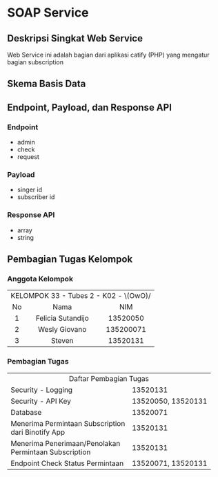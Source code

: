 # SOAP Service

## Deskripsi Singkat Web Service
Web Service ini adalah bagian dari aplikasi catify (PHP) yang mengatur bagian subscription

## Skema Basis Data

## Endpoint, Payload, dan Response API
### Endpoint
- admin
- check
- request

### Payload
- singer id
- subscriber id

### Response API
- array
- string

## Pembagian Tugas Kelompok
### Anggota Kelompok
<table>

<tr>
<td colspan = 3 align = "center">KELOMPOK 33 - Tubes 2 - K02 - \(OwO)/</td>
</tr>
<tr><td align="center">No</td><td align="center">Nama</td><td align="center">NIM</td></tr>
<tr><td align="center">1</td><td align="center">Felicia Sutandijo</td><td align="center">13520050</td></tr>
<tr><td align="center">2</td><td align="center">Wesly Giovano</td><td align="center">135200071</td></tr>
<tr><td align="center">3</td><td align="center">Steven</td><td align="center">13520131</td></tr>

</table>

### Pembagian Tugas

<table>
<tr>
    <td colspan=2 align="center">
    Daftar Pembagian Tugas
    </td>
</tr>
<tr>
    <td>Security - Logging</td>
    <td>13520131</td>
</tr>
<tr>
    <td>Security - API Key</td>
    <td>13520050, 13520131</td>
</tr>
<tr>
    <td>Database</td>
    <td>13520071</td>
</tr>
<tr>
    <td>Menerima Permintaan Subscription
    <br />dari Binotify App</td>
    <td>13520131</td>
</tr>
<tr>
    <td>Menerima Penerimaan/Penolakan
    <br /> Permintaan Subscription</td>
    <td>13520131</td>
</tr>
<tr>
    <td>Endpoint Check Status Permintaan</td>
    <td>13520071, 13520131</td>
</tr>
</table>
